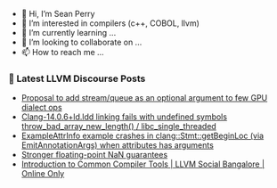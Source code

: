 - 👋 Hi, I’m Sean Perry
- 👀 I’m interested in compilers (c++, COBOL, llvm)
- 🌱 I’m currently learning ...
- 💞️ I’m looking to collaborate on ...
- 📫 How to reach me ...

<!---
s66perry/s66perry is a ✨ special ✨ repository because its `README.md` (this file) appears on your GitHub profile.
You can click the Preview link to take a look at your changes.
--->
### 📕 Latest LLVM Discourse Posts

<!-- DISCOURSE-LLVM:START -->
- [Proposal to add stream/queue as an optional argument to few GPU dialect ops](https://discourse.llvm.org/t/proposal-to-add-stream-queue-as-an-optional-argument-to-few-gpu-dialect-ops/67920?page=2#post_37)
- [Clang-14.0.6+ld.ldd linking fails with undefined symbols throw_bad_array_new_length&lpar;&rpar; / libc_single_threaded](https://discourse.llvm.org/t/clang-14-0-6-ld-ldd-linking-fails-with-undefined-symbols-throw-bad-array-new-length-libc-single-threaded/72223#post_2)
- [ExampleAttrInfo example crashes in clang::Stmt::getBeginLoc &lpar;via EmitAnnotationArgs&rpar; when attributes has arguments](https://discourse.llvm.org/t/exampleattrinfo-example-crashes-in-clang-getbeginloc-via-emitannotationargs-when-attributes-has-arguments/72245#post_1)
- [Stronger floating-point NaN guarantees](https://discourse.llvm.org/t/stronger-floating-point-nan-guarantees/72165?page=2#post_26)
- [Introduction to Common Compiler Tools | LLVM Social Bangalore | Online Only](https://discourse.llvm.org/t/introduction-to-common-compiler-tools-llvm-social-bangalore-online-only/72068#post_4)
<!-- DISCOURSE-LLVM:END -->
